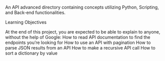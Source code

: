 An API advanced directory containing concepts utilizing Python, Scripting, and Back-end functionalities.

Learning Objectives

At the end of this project, you are expected to be able to explain to anyone, without the help of Google:
    How to read API documentation to find the endpoints you’re looking for
    How to use an API with pagination
    How to parse JSON results from an API
    How to make a recursive API call
    How to sort a dictionary by value

